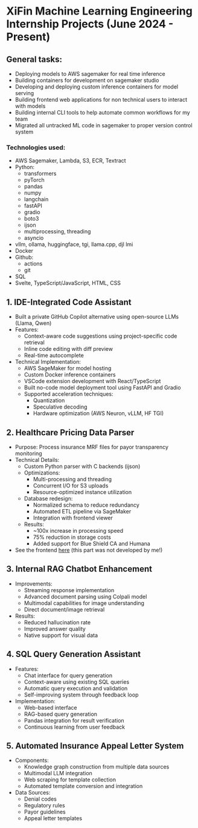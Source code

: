 # XiFin Machine Learning Engineering Internship Projects (June 2024 - Present)

## General tasks:

- Deploying models to AWS sagemaker for real time inference
- Building containers for development on sagemaker studio
- Developing and deploying custom inference containers for model serving
- Building frontend web applications for non technical users to interact with models
- Building internal CLI tools to help automate common workflows for my team
- Migrated all untracked ML code in sagemaker to proper version control system

### Technologies used:

- AWS Sagemaker, Lambda, S3, ECR, Textract
- Python:
  - transformers
  - pyTorch
  - pandas
  - numpy
  - langchain
  - fastAPI
  - gradio
  - boto3
  - ijson
  - multiprocessing, threading
  - asyncio
- vllm, ollama, huggingface, tgi, llama.cpp, djl lmi
- Docker
- Github:
  - actions
  - git
- SQL
- Svelte, TypeScript/JavaScript, HTML, CSS

## 1. IDE-Integrated Code Assistant

- Built a private GitHub Copilot alternative using open-source LLMs (Llama, Qwen)
- Features:
  - Context-aware code suggestions using project-specific code retrieval
  - Inline code editing with diff preview
  - Real-time autocomplete
- Technical Implementation:
  - AWS SageMaker for model hosting
  - Custom Docker inference containers
  - VSCode extension development with React/TypeScript
  - Built no-code model deployment tool using FastAPI and Gradio
  - Supported acceleration techniques:
    - Quantization
    - Speculative decoding
    - Hardware optimization (AWS Neuron, vLLM, HF TGI)

## 2. Healthcare Pricing Data Parser

- Purpose: Process insurance MRF files for payor transparency monitoring
- Technical Details:
  - Custom Python parser with C backends (ijson)
  - Optimizations:
    - Multi-processing and threading
    - Concurrent I/O for S3 uploads
    - Resource-optimized instance utilization
  - Database redesign:
    - Normalized schema to reduce redundancy
    - Automated ETL pipeline via SageMaker
    - Integration with frontend viewer
  - Results:
    - ~100x increase in processing speed
    - 75% reduction in storage costs
    - Added support for Blue Shield CA and Humana
- See the frontend [here](https://www.xifin.com/resources/payor-rate-transparency-monitor/) (this part was not developed by me!)

## 3. Internal RAG Chatbot Enhancement

- Improvements:
  - Streaming response implementation
  - Advanced document parsing using Colpali model
  - Multimodal capabilities for image understanding
  - Direct document/image retrieval
- Results:
  - Reduced hallucination rate
  - Improved answer quality
  - Native support for visual data

## 4. SQL Query Generation Assistant

- Features:
  - Chat interface for query generation
  - Context-aware using existing SQL queries
  - Automatic query execution and validation
  - Self-improving system through feedback loop
- Implementation:
  - Web-based interface
  - RAG-based query generation
  - Pandas integration for result verification
  - Continuous learning from user feedback

## 5. Automated Insurance Appeal Letter System

- Components:
  - Knowledge graph construction from multiple data sources
  - Multimodal LLM integration
  - Web scraping for template collection
  - Automated template conversion and integration
- Data Sources:
  - Denial codes
  - Regulatory rules
  - Payor guidelines
  - Appeal letter templates
